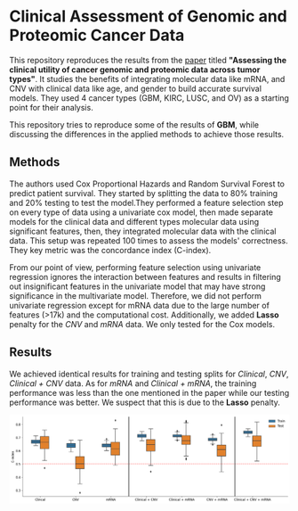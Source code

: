 # Clinical Assessment of Genomic and Proteomic Cancer Data

This repository reproduces the results from the [paper](https://www.nature.com/articles/nbt.2940) titled **"Assessing the clinical utility of cancer genomic and proteomic data across tumor types"**. It studies the benefits of integrating molecular data like mRNA, and CNV with clinical data like age, and gender to build accurate survival models. They used 4 cancer types (GBM, KIRC, LUSC, and OV) as a starting point for their analysis.

This repository tries to reproduce some of the results of **GBM**, while discussing the differences in the applied methods to achieve those results.

## Methods

The authors used Cox Proportional Hazards and Random Survival Forest to predict patient survival. They started by splitting the data to 80% training and 20% testing to test the model.They performed a feature selection step on every type of data using a univariate cox model, then made separate models for the clinical data and different types molecular data using significant features, then, they integrated molecular data with the clinical data. This setup was repeated 100 times to assess the models' correctness. They key metric was the concordance index (C-index).

From our point of view, performing feature selection using univariate regression ignores the interaction between features and results in filtering out insignificant features in the univariate model that may have strong significance in the multivariate model. Therefore, we did not perform univariate regression except for mRNA data due to the large number of features (>17k) and the computational cost. Additionally, we added **Lasso** penalty for the *CNV* and *mRNA* data. We only tested for the Cox models.

## Results
We achieved identical results for training and testing splits for *Clinical*, *CNV*, *Clinical + CNV* data. As for *mRNA* and *Clinical + mRNA*, the training performance was less than the one mentioned in the paper while our testing performance was better. We suspect that this is due to the **Lasso** penalty.

![Box plot for the bootstraped samples for different types of data](./assets/output.png)